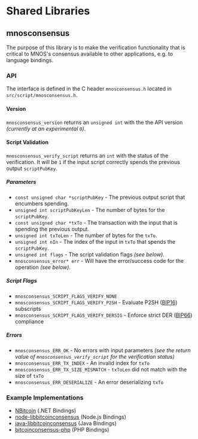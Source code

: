 Shared Libraries
================

## mnosconsensus

The purpose of this library is to make the verification functionality that is critical to MNOS's consensus available to other applications, e.g. to language bindings.

### API

The interface is defined in the C header `mnosconsensus.h` located in  `src/script/mnosconsensus.h`.

#### Version

`mnosconsensus_version` returns an `unsigned int` with the the API version *(currently at an experimental `0`)*.

#### Script Validation

`mnosconsensus_verify_script` returns an `int` with the status of the verification. It will be `1` if the input script correctly spends the previous output `scriptPubKey`.

##### Parameters
- `const unsigned char *scriptPubKey` - The previous output script that encumbers spending.
- `unsigned int scriptPubKeyLen` - The number of bytes for the `scriptPubKey`.
- `const unsigned char *txTo` - The transaction with the input that is spending the previous output.
- `unsigned int txToLen` - The number of bytes for the `txTo`.
- `unsigned int nIn` - The index of the input in `txTo` that spends the `scriptPubKey`.
- `unsigned int flags` - The script validation flags *(see below)*.
- `mnosconsensus_error* err` - Will have the error/success code for the operation *(see below)*.

##### Script Flags
- `mnosconsensus_SCRIPT_FLAGS_VERIFY_NONE`
- `mnosconsensus_SCRIPT_FLAGS_VERIFY_P2SH` - Evaluate P2SH ([BIP16](https://github.com/bitcoin/bips/blob/master/bip-0016.mediawiki)) subscripts
- `mnosconsensus_SCRIPT_FLAGS_VERIFY_DERSIG` - Enforce strict DER ([BIP66](https://github.com/bitcoin/bips/blob/master/bip-0066.mediawiki)) compliance

##### Errors
- `mnosconsensus_ERR_OK` - No errors with input parameters *(see the return value of `mnosconsensus_verify_script` for the verification status)*
- `mnosconsensus_ERR_TX_INDEX` - An invalid index for `txTo`
- `mnosconsensus_ERR_TX_SIZE_MISMATCH` - `txToLen` did not match with the size of `txTo`
- `mnosconsensus_ERR_DESERIALIZE` - An error deserializing `txTo`

### Example Implementations
- [NBitcoin](https://github.com/NicolasDorier/NBitcoin/blob/master/NBitcoin/Script.cs#L814) (.NET Bindings)
- [node-libbitcoinconsensus](https://github.com/bitpay/node-libbitcoinconsensus) (Node.js Bindings)
- [java-libbitcoinconsensus](https://github.com/dexX7/java-libbitcoinconsensus) (Java Bindings)
- [bitcoinconsensus-php](https://github.com/Bit-Wasp/bitcoinconsensus-php) (PHP Bindings)
